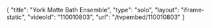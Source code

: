 {
    "title": "York Matte Bath Ensemble",
    "type": "solo",
    "layout": "iframe-static",
    "videoId": "110010803",
    "url": "\/tvpembed\/110010803"
}
